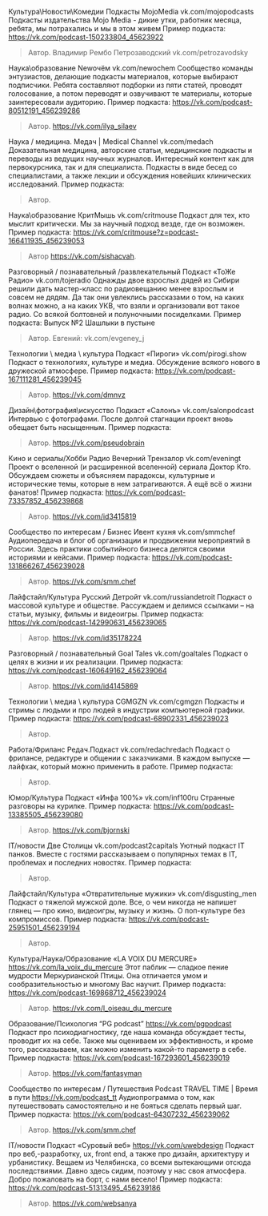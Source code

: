 Культура\Новости\Комедии
Подкасты MojoMedia vk.com/mojopodcasts
Подкасты издательства Mojo Media - дикие утки, работник месяца, ребята, мы потрахались и мы в этом живем
Пример подкаста: https://vk.com/podcast-150233804_45623922
>Автор. Владимир Рембо Петрозаводский vk.com/petrozavodsky

Наука\образование
Newочём  vk.com/newochem 
Сообщество команды энтузиастов, делающие подкасты материалов, которые выбирают подписчики. Ребята составляют подборки из пяти статей, проводят голосование, а потом переводят и озвучивают те материалы, которые заинтересовали аудиторию.
Пример подкаста: https://vk.com/podcast-80512191_456239286
>Автор. https://vk.com/ilya_silaev

Наука / медицина. 
Медач | Medical Channel vk.com/medach 
Доказательная медицина, авторские статьи, медицинские подкасты и переводы из ведущих научных журналов. Интересный контент как для первокурсника, так и для специалиста. Подкасты в виде бесед со специалистами, а также лекции и обсуждения новейших клинических исследований.
Пример подкаста: 
>Автор.

Наука\образование
КритМышь vk.com/critmouse
Подкаст для тех, кто мыслит критически. Мы за научный подход везде, где он возможен.
Пример подкаста: https://vk.com/critmouse?z=podcast-166411935_456239053 
>Автор https://vk.com/sishacvah.

Разговорный / познавательный /развлекательный
Подкаст «ТоЖе Радио» vk.com/tojeradio
Однажды двое взрослых дядей из Сибири решили дать мастер-класс по радиовещанию менее взрослым и совсем не дядям. Да так они увлеклись рассказами о том, на каких волнах можно, а на каких УКВ, что взяли и организовали вот такое радио. Со всякой болтовней и полуночными посиделками.
Пример подкаста: Выпуск №2 Шашлыки в пустыне
>Автор. Евгений: vk.com/evgeney_j

Технологии \ медиа \ культура 
Подкаст «Пироги» vk.com/pirogi.show
Подкаст о технологиях, культуре и медиа. Обсуждение всякого нового в дружеской атмосфере.
Пример подкаста: https://vk.com/podcast-167111281_456239045
>Автор. https://vk.com/dmnvz

Дизайн\фотография\искусство
Подкаст «Салонъ» vk.com/salonpodcast
Интервью с фотографами. После долгой стагнации проект вновь обещает быть насыщенным. 
Пример подкаста: 
>Автор. https://vk.com/pseudobrain

Кино и сериалы/Хобби
Радио Вечерний Трензалор vk.com/eveningt
Проект о вселенной (и расширенной вселенной) сериала Доктор Кто. Обсуждаем сюжеты и объясняем парадоксы, культурные и исторические темы, которые в нем затрагиваются. А ещё всё о жизни фанатов!
Пример подкаста: https://vk.com/podcast-73357852_456239868
>Автор. https://vk.com/id3415819

Сообщество по интересам / Бизнес
Ивент кухня vk.com/smmchef 
Аудиопередача и блог об организации и продвижении мероприятий в России. Здесь практики событийного бизнеса делятся своими историями и кейсами. 
Пример подкаста: https://vk.com/podcast-131866267_456239028 
>Автор.  https://vk.com/smm.chef 

Лайфстайл/Культура
Русский Детройт vk.com/russiandetroit
Подкаст о массовой культуре и обществе. Рассуждаем и делимся ссылками – на статьи, музыку, фильмы и видеоигры.
Пример подкаста: https://vk.com/podcast-142990631_456239065
>Автор. https://vk.com/id35178224

Разговорный / познавательный 
Goal Tales vk.com/goaltales
Подкаст о целях в жизни и их реализации.
Пример подкаста:  https://vk.com/podcast-160649162_456239064
>Автор. https://vk.com/id4145869

Технологии \ медиа \ культура 
CGMGZN vk.com/cgmgzn 
Подкасты и стримы с людьми и про людей в индустрии компьютерной графики.
Пример подкаста: https://vk.com/podcast-68902331_456239023
>Автор.

Работа/Фриланс 
Редач.Подкаст vk.com/redachredach
Подкаст о фрилансе, редактуре и общении с заказчиками. В каждом выпуске — лайфхак, который можно применить в работе. 
Пример подкаста: 
 >Автор.

Юмор/Культура
Подкаст «Инфа 100%» vk.com/inf100ru
Странные разговоры на курилке.
Пример подкаста: https://vk.com/podcast-13385505_456239080
>Автор. https://vk.com/bjornski

IT/новости
Две Столицы vk.com/podcast2capitals 
Уютный подкаст IT панков. Вместе с гостями рассказываем о популярных темах в IT, проблемах и последних новостях.
Пример подкаста: 
>Автор.

Лайфстайл/Культура
«Отвратительные мужики» vk.com/disgusting_men
Подкаст о тяжелой мужской доле. Все, о чем никогда не напишет глянец — про кино, видеоигры, музыку и жизнь. О поп-культуре без компромиссов. 
Пример подкаста:  https://vk.com/podcast-25951501_456239194
>Автор.

Культура/Наука/Образование
«LA VOIX DU MERCURE» https://vk.com/la_voix_du_mercure
Этот паблик — сладкое пение мудрости Меркурианской Птицы. Она отличается умом и сообразительностью и многому Вас научит.
Пример подкаста: https://vk.com/podcast-169868712_456239024
>Автор. https://vk.com/l_oiseau_du_mercure


Образование/Психология
“PG podcast” https://vk.com/pgpodcast
Подкаст про психодиагностику, где наша команда обсуждает тесты, проводит их на себе. 
Также мы оцениваем их эффективность, и кроме того, рассказываем, как можно изменить какой-то параметр в себе.
Пример подкаста: https://vk.com/podcast-167293601_456239019
>Автор. https://vk.com/fantasyman

Сообщество по интересам / Путешествия
Podcast TRAVEL TIME | Время в пути  https://vk.com/podcast_tt 
Аудиопрограмма о том, как путешествовать самостоятельно и не бояться сделать первый шаг. 
Пример подкаста: https://vk.com/podcast-64307232_456239062 
>Автор.  https://vk.com/smm.chef 

IT/новости
Подкаст «Суровый веб» https://vk.com/uwebdesign 
Подкаст про веб,-разработку, ux, front end, а также про дизайн, архитектуру и урбанистику. Вещаем из Челябинска, со всеми вытекающими отсюда последствиями. Давно здесь сидим, поэтому у нас своя атмосфера. Добро пожаловать на борт, с нами весело!
Пример подкаста: https://vk.com/podcast-51313495_456239186 
>Автор. https://vk.com/websanya 
 
